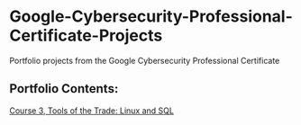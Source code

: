 # Google-Cybersecurity-Professional-Certificate-Projects
Portfolio projects from the Google Cybersecurity Professional Certificate

## Portfolio Contents:

[Course 3, Tools of the Trade: Linux and SQL](manage-linux-file-permissions/manage-linux-file-permissions.md)
